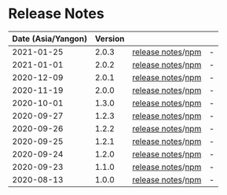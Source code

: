 # Release Notes

| Date (Asia/Yangon) | Version |  |  |
| :-- | :-- | :--: | :-- |
| 2021-01-25 | 2.0.3 | [release notes](2.0.3/README.md)/[npm](https://www.npmjs.com/package/lib-tools/v/2.0.3) | - |
| 2021-01-01 | 2.0.2 | [release notes](2.0.2/README.md)/[npm](https://www.npmjs.com/package/lib-tools/v/2.0.2) | - |
| 2020-12-09 | 2.0.1 | [release notes](2.0.1/README.md)/[npm](https://www.npmjs.com/package/lib-tools/v/2.0.1) | - |
| 2020-11-19 | 2.0.0 | [release notes](2.0.0/README.md)/[npm](https://www.npmjs.com/package/lib-tools/v/2.0.0) | - |
| 2020-10-01 | 1.3.0 | [release notes](1.3.0/README.md)/[npm](https://www.npmjs.com/package/lib-tools/v/1.3.0) | - |
| 2020-09-27 | 1.2.3 | [release notes](1.2.3/README.md)/[npm](https://www.npmjs.com/package/lib-tools/v/1.2.3) | - |
| 2020-09-26 | 1.2.2 | [release notes](1.2.2/README.md)/[npm](https://www.npmjs.com/package/lib-tools/v/1.2.2) | - |
| 2020-09-25 | 1.2.1 | [release notes](1.2.1/README.md)/[npm](https://www.npmjs.com/package/lib-tools/v/1.2.1) | - |
| 2020-09-24 | 1.2.0 | [release notes](1.2.0/README.md)/[npm](https://www.npmjs.com/package/lib-tools/v/1.2.0) | - |
| 2020-09-23 | 1.1.0 | [release notes](1.1.0/README.md)/[npm](https://www.npmjs.com/package/lib-tools/v/1.1.0) | - |
| 2020-08-13 | 1.0.0 | [release notes](1.0.0/README.md)/[npm](https://www.npmjs.com/package/lib-tools/v/1.0.0) | - |
